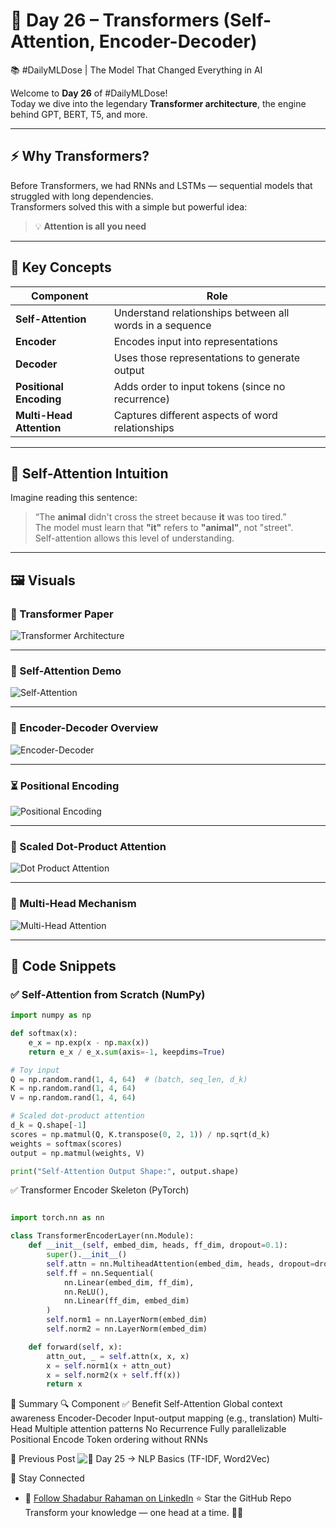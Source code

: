 # 🤖 Day 26 – Transformers (Self-Attention, Encoder-Decoder)  
📚 #DailyMLDose | The Model That Changed Everything in AI

Welcome to **Day 26** of #DailyMLDose!  
Today we dive into the legendary **Transformer architecture**, the engine behind GPT, BERT, T5, and more.

---

## ⚡ Why Transformers?

Before Transformers, we had RNNs and LSTMs — sequential models that struggled with long dependencies.  
Transformers solved this with a simple but powerful idea:

> 💡 **Attention is all you need**

---

## 🧠 Key Concepts

| Component              | Role                                                   |
|------------------------|--------------------------------------------------------|
| **Self-Attention**     | Understand relationships between all words in a sequence |
| **Encoder**            | Encodes input into representations                     |
| **Decoder**            | Uses those representations to generate output         |
| **Positional Encoding**| Adds order to input tokens (since no recurrence)       |
| **Multi-Head Attention** | Captures different aspects of word relationships      |

---

## 🧩 Self-Attention Intuition

Imagine reading this sentence:  
> “The **animal** didn't cross the street because **it** was too tired.”  
The model must learn that **"it"** refers to **"animal"**, not "street".  
Self-attention allows this level of understanding.

---

## 🖼️ Visuals

### 🔗 Transformer Paper  
![Transformer Architecture](images/attention_is_all_you_need_diagram1.png)

---

### 🔄 Self-Attention Demo  
![Self-Attention](images/self_attention_mechanism_explained.png)

---

### 🧠 Encoder-Decoder Overview  
![Encoder-Decoder](images/transformer_encoder_decoder_structure.png)

---

### ⏳ Positional Encoding  
![Positional Encoding](images/positional_encoding_visual.png)

---

### 🎯 Scaled Dot-Product Attention  
![Dot Product Attention](images/scaled_dot_product_attention.png)

---

### 🧩 Multi-Head Mechanism  
![Multi-Head Attention](images/multi_head_attention_explained.png)

---

## 🧪 Code Snippets

### ✅ Self-Attention from Scratch (NumPy)

```python
import numpy as np

def softmax(x):
    e_x = np.exp(x - np.max(x))
    return e_x / e_x.sum(axis=-1, keepdims=True)

# Toy input
Q = np.random.rand(1, 4, 64)  # (batch, seq_len, d_k)
K = np.random.rand(1, 4, 64)
V = np.random.rand(1, 4, 64)

# Scaled dot-product attention
d_k = Q.shape[-1]
scores = np.matmul(Q, K.transpose(0, 2, 1)) / np.sqrt(d_k)
weights = softmax(scores)
output = np.matmul(weights, V)

print("Self-Attention Output Shape:", output.shape)
```
✅ Transformer Encoder Skeleton (PyTorch)

```python

import torch.nn as nn

class TransformerEncoderLayer(nn.Module):
    def __init__(self, embed_dim, heads, ff_dim, dropout=0.1):
        super().__init__()
        self.attn = nn.MultiheadAttention(embed_dim, heads, dropout=dropout)
        self.ff = nn.Sequential(
            nn.Linear(embed_dim, ff_dim),
            nn.ReLU(),
            nn.Linear(ff_dim, embed_dim)
        )
        self.norm1 = nn.LayerNorm(embed_dim)
        self.norm2 = nn.LayerNorm(embed_dim)

    def forward(self, x):
        attn_out, _ = self.attn(x, x, x)
        x = self.norm1(x + attn_out)
        x = self.norm2(x + self.ff(x))
        return x
```

🧠 Summary
🔍 Component	✅ Benefit
Self-Attention	Global context awareness
Encoder-Decoder	Input-output mapping (e.g., translation)
Multi-Head	Multiple attention patterns
No Recurrence	Fully parallelizable
Positional Encode	Token ordering without RNNs

🔁 Previous Post
![📌 Day 25 → NLP Basics (TF-IDF, Word2Vec)](.//day25-nlp-basics)


🙌 Stay Connected
- 🔗 [Follow Shadabur Rahaman on LinkedIn](https://www.linkedin.com/in/shadabur-rahaman-1b5703249)
⭐ Star the GitHub Repo
Transform your knowledge — one head at a time. 🔁🧠
